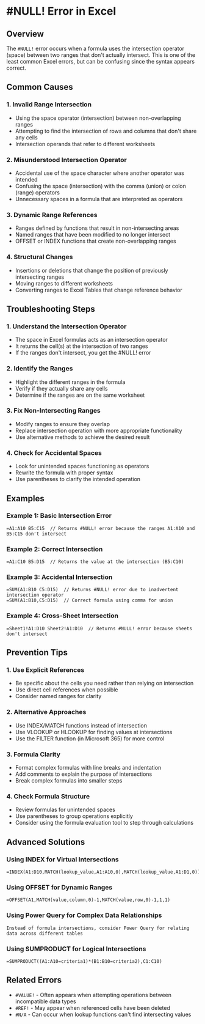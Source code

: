 # #NULL! Error in Excel

## Overview
The `#NULL!` error occurs when a formula uses the intersection operator (space) between two ranges that don't actually intersect. This is one of the least common Excel errors, but can be confusing since the syntax appears correct.

## Common Causes

### 1. Invalid Range Intersection
- Using the space operator (intersection) between non-overlapping ranges
- Attempting to find the intersection of rows and columns that don't share any cells
- Intersection operands that refer to different worksheets

### 2. Misunderstood Intersection Operator
- Accidental use of the space character where another operator was intended
- Confusing the space (intersection) with the comma (union) or colon (range) operators
- Unnecessary spaces in a formula that are interpreted as operators

### 3. Dynamic Range References
- Ranges defined by functions that result in non-intersecting areas
- Named ranges that have been modified to no longer intersect
- OFFSET or INDEX functions that create non-overlapping ranges

### 4. Structural Changes
- Insertions or deletions that change the position of previously intersecting ranges
- Moving ranges to different worksheets
- Converting ranges to Excel Tables that change reference behavior

## Troubleshooting Steps

### 1. Understand the Intersection Operator
- The space in Excel formulas acts as an intersection operator
- It returns the cell(s) at the intersection of two ranges
- If the ranges don't intersect, you get the #NULL! error

### 2. Identify the Ranges
- Highlight the different ranges in the formula
- Verify if they actually share any cells
- Determine if the ranges are on the same worksheet

### 3. Fix Non-Intersecting Ranges
- Modify ranges to ensure they overlap
- Replace intersection operation with more appropriate functionality
- Use alternative methods to achieve the desired result

### 4. Check for Accidental Spaces
- Look for unintended spaces functioning as operators
- Rewrite the formula with proper syntax
- Use parentheses to clarify the intended operation

## Examples

### Example 1: Basic Intersection Error
```
=A1:A10 B5:C15  // Returns #NULL! error because the ranges A1:A10 and B5:C15 don't intersect
```

### Example 2: Correct Intersection
```
=A1:C10 B5:D15  // Returns the value at the intersection (B5:C10)
```

### Example 3: Accidental Intersection
```
=SUM(A1:B10 C5:D15)  // Returns #NULL! error due to inadvertent intersection operator
=SUM(A1:B10,C5:D15)  // Correct formula using comma for union
```

### Example 4: Cross-Sheet Intersection
```
=Sheet1!A1:D10 Sheet2!A1:D10  // Returns #NULL! error because sheets don't intersect
```

## Prevention Tips

### 1. Use Explicit References
- Be specific about the cells you need rather than relying on intersection
- Use direct cell references when possible
- Consider named ranges for clarity

### 2. Alternative Approaches
- Use INDEX/MATCH functions instead of intersection
- Use VLOOKUP or HLOOKUP for finding values at intersections
- Use the FILTER function (in Microsoft 365) for more control

### 3. Formula Clarity
- Format complex formulas with line breaks and indentation
- Add comments to explain the purpose of intersections
- Break complex formulas into smaller steps

### 4. Check Formula Structure
- Review formulas for unintended spaces
- Use parentheses to group operations explicitly
- Consider using the formula evaluation tool to step through calculations

## Advanced Solutions

### Using INDEX for Virtual Intersections
```
=INDEX(A1:D10,MATCH(lookup_value,A1:A10,0),MATCH(lookup_value,A1:D1,0))
```

### Using OFFSET for Dynamic Ranges
```
=OFFSET(A1,MATCH(value,column,0)-1,MATCH(value,row,0)-1,1,1)
```

### Using Power Query for Complex Data Relationships
```
Instead of formula intersections, consider Power Query for relating data across different tables
```

### Using SUMPRODUCT for Logical Intersections
```
=SUMPRODUCT((A1:A10=criteria1)*(B1:B10=criteria2),C1:C10)
```

## Related Errors
- `#VALUE!` - Often appears when attempting operations between incompatible data types
- `#REF!` - May appear when referenced cells have been deleted
- `#N/A` - Can occur when lookup functions can't find intersecting values